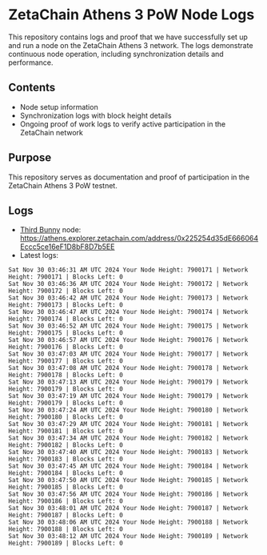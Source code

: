 # ZetaChain Athens 3 PoW Node Logs
This repository contains logs and proof that we have successfully set up and run a node on the ZetaChain Athens 3 network. The logs demonstrate continuous node operation, including synchronization details and performance.

## Contents
- Node setup information
- Synchronization logs with block height details
- Ongoing proof of work logs to verify active participation in the ZetaChain network

## Purpose
This repository serves as documentation and proof of participation in the ZetaChain Athens 3 PoW testnet.

## Logs

- [Third Bunny](https://thirdbunny.xyz/) node: https://athens.explorer.zetachain.com/address/0x225254d35dE666064Eccc5ce16eF1D8bF8D7b5EE
- Latest logs:
```
Sat Nov 30 03:46:31 AM UTC 2024 Your Node Height: 7900171 | Network Height: 7900171 | Blocks Left: 0
Sat Nov 30 03:46:36 AM UTC 2024 Your Node Height: 7900172 | Network Height: 7900172 | Blocks Left: 0
Sat Nov 30 03:46:42 AM UTC 2024 Your Node Height: 7900173 | Network Height: 7900173 | Blocks Left: 0
Sat Nov 30 03:46:47 AM UTC 2024 Your Node Height: 7900174 | Network Height: 7900174 | Blocks Left: 0
Sat Nov 30 03:46:52 AM UTC 2024 Your Node Height: 7900175 | Network Height: 7900175 | Blocks Left: 0
Sat Nov 30 03:46:57 AM UTC 2024 Your Node Height: 7900176 | Network Height: 7900176 | Blocks Left: 0
Sat Nov 30 03:47:03 AM UTC 2024 Your Node Height: 7900177 | Network Height: 7900177 | Blocks Left: 0
Sat Nov 30 03:47:08 AM UTC 2024 Your Node Height: 7900178 | Network Height: 7900178 | Blocks Left: 0
Sat Nov 30 03:47:13 AM UTC 2024 Your Node Height: 7900179 | Network Height: 7900179 | Blocks Left: 0
Sat Nov 30 03:47:19 AM UTC 2024 Your Node Height: 7900179 | Network Height: 7900179 | Blocks Left: 0
Sat Nov 30 03:47:24 AM UTC 2024 Your Node Height: 7900180 | Network Height: 7900180 | Blocks Left: 0
Sat Nov 30 03:47:29 AM UTC 2024 Your Node Height: 7900181 | Network Height: 7900181 | Blocks Left: 0
Sat Nov 30 03:47:34 AM UTC 2024 Your Node Height: 7900182 | Network Height: 7900182 | Blocks Left: 0
Sat Nov 30 03:47:40 AM UTC 2024 Your Node Height: 7900183 | Network Height: 7900183 | Blocks Left: 0
Sat Nov 30 03:47:45 AM UTC 2024 Your Node Height: 7900184 | Network Height: 7900184 | Blocks Left: 0
Sat Nov 30 03:47:50 AM UTC 2024 Your Node Height: 7900185 | Network Height: 7900185 | Blocks Left: 0
Sat Nov 30 03:47:56 AM UTC 2024 Your Node Height: 7900186 | Network Height: 7900186 | Blocks Left: 0
Sat Nov 30 03:48:01 AM UTC 2024 Your Node Height: 7900187 | Network Height: 7900187 | Blocks Left: 0
Sat Nov 30 03:48:06 AM UTC 2024 Your Node Height: 7900188 | Network Height: 7900188 | Blocks Left: 0
Sat Nov 30 03:48:12 AM UTC 2024 Your Node Height: 7900189 | Network Height: 7900189 | Blocks Left: 0
```
